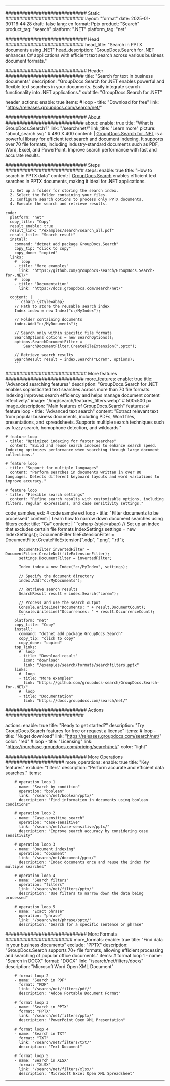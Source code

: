 
---
############################# Static ############################
layout: "format"
date:  2025-01-30T16:44:28
draft: false
lang: en
format: Pptx
product: "Search"
product_tag: "search"
platform: ".NET"
platform_tag: "net"

############################# Head ############################
head_title: "Search in PPTX documents using .NET"
head_description: "GroupDocs.Search for .NET enhances C# applications with efficient text search across various business document formats."

############################# Header ############################
title: "Search for text in business documents" 
description: "GroupDocs.Search for .NET enables powerful and flexible text searches in your documents. Easily integrate search functionality into .NET applications."
subtitle: "GroupDocs.Search for .NET" 

header_actions:
  enable: true
  items:
    #  loop
    - title: "Download for free"
      link: "https://releases.groupdocs.com/search/net/"
      
############################# About ############################
about:
    enable: true
    title: "What is GroupDocs.Search?"
    link: "/search/net/"
    link_title: "Learn more"
    picture: "about_search.svg" # 480 X 400
    content: |
       [GroupDocs.Search for .NET](/search/net/) is a powerful library for efficient text search and document indexing. It supports over 70 file formats, including industry-standard documents such as PDF, Word, Excel, and PowerPoint. Improve search performance with fast and accurate results.

############################# Steps ############################
steps:
    enable: true
    title: "How to search in PPTX data"
    content: |
      [GroupDocs.Search](/search/net/) enables efficient text searches in PPTX documents, making it ideal for .NET applications.
      
      1. Set up a folder for storing the search index.
      2. Select the folder containing your files.
      3. Configure search options to process only PPTX documents.
      4. Execute the search and retrieve results.
   
    code:
      platform: "net"
      copy_title: "Copy"
      result_enable: true
      result_link: "/examples/search/search_all.pdf"
      result_title: "Search result"
      install:
        command: "dotnet add package GroupDocs.Search"
        copy_tip: "click to copy"
        copy_done: "copied"
      links:
        #  loop
        - title: "More examples"
          link: "https://github.com/groupdocs-search/GroupDocs.Search-for-.NET/"
        #  loop
        - title: "Documentation"
          link: "https://docs.groupdocs.com/search/net/"
          
      content: |
        ```csharp {style=abap}
        // Path to store the reusable search index
        Index index = new Index("c:/MyIndex");

        // Folder containing documents
        index.Add("c:/MyDocuments");

        // Search only within specific file formats
        SearchOptions options = new SearchOptions();
        options.SearchDocumentFilter = 
            SearchDocumentFilter.CreateFileExtension(".pptx");

        // Retrieve search results
        SearchResult result = index.Search("Lorem", options);
        ```            

############################# More features ############################
more_features:
  enable: true
  title: "Advanced searching features"
  description: "GroupDocs.Search for .NET enables sophisticated text searches across more than 70 file formats. Indexing improves search efficiency and helps manage document content effectively."
  image: "/img/search/features_filters.webp" # 500x500 px
  image_description: "Main features of GroupDocs.Search"
  features:
    # feature loop
    - title: "Advanced text search"
      content: "Extract relevant text from popular business documents, including PDFs, Word files, presentations, and spreadsheets. Supports multiple search techniques such as fuzzy search, homophone detection, and wildcards."

    # feature loop
    - title: "Optimized indexing for faster searches"
      content: "Build and reuse search indexes to enhance search speed. Indexing optimizes performance when searching through large document collections."

    # feature loop
    - title: "Support for multiple languages"
      content: "Perform searches in documents written in over 80 languages. Detects different keyboard layouts and word variations to improve accuracy."

    # feature loop
    - title: "Flexible search settings"
      content: "Refine search results with customizable options, including filters, regular expressions, and case sensitivity settings."
      
  code_samples_ext:
    # code sample ext loop
    - title: "Filter documents to be processed"
      content: |
        Learn how to narrow down document searches using filters
      code:
        title: "C#"
        content: |
          ```csharp {style=abap}
          // Set up an index that excludes certain file formats
          IndexSettings settings = new IndexSettings();
          DocumentFilter fileExtensionFilter = 
            DocumentFilter.CreateFileExtension(".odp", ".png", ".rtf");

          DocumentFilter invertedFilter = DocumentFilter.CreateNot(fileExtensionFilter);
          settings.DocumentFilter = invertedFilter;

          Index index = new Index("c:/MyIndex", settings);
              
          // Specify the document directory
          index.Add("c:/MyDocuments");

          // Retrieve search results
          SearchResult result = index.Search("Lorem");
          
          // Process and use the search output
          Console.WriteLine("Documents: " + result.DocumentCount);
          Console.WriteLine("Occurrences: " + result.OccurrenceCount);
          ```
        platform: "net"
        copy_title: "Copy"
        install:
          command: "dotnet add package GroupDocs.Search"
          copy_tip: "click to copy"
          copy_done: "copied"
        top_links:
          #  loop
          - title: "Download result"
            icon: "download"
            link: "/examples/search/formats/searchfilters.pptx"
        links:
          #  loop
          - title: "More examples"
            link: "https://github.com/groupdocs-search/GroupDocs.Search-for-.NET/"
          #  loop
          - title: "Documentation"
            link: "https://docs.groupdocs.com/search/net/"
            

            


############################# Actions ############################

actions:
  enable: true
  title: "Ready to get started?"
  description: "Try GroupDocs.Search features for free or request a license"
  items:
    #  loop
    - title: "Nuget download"
      link: "https://releases.groupdocs.com/search/net/"
      color: "red"
        #  loop
    - title: "Licensing"
      link: "https://purchase.groupdocs.com/pricing/search/net/"
      color: "light"


############################# More Operations #####################
more_operations:
    enable: true
    title: "Key features"
    exclude: "filters"
    description: "Perform accurate and efficient data searches."
    items: 
          
        # operation loop 1
        - name: "Search by condition"
          operation: "boolean"
          link: "/search/net/boolean/pptx/"
          description: "Find information in documents using boolean conditions"

        # operation loop 2
        - name: "Case-sensitive search"
          operation: "case-sensitive"
          link: "/search/net/case-sensitive/pptx/"
          description: "Improve search accuracy by considering case sensitivity"

        # operation loop 3
        - name: "Document indexing"
          operation: "document"
          link: "/search/net/document/pptx/"
          description: "Index documents once and reuse the index for multiple searches"

        # operation loop 4
        - name: "Search filters"
          operation: "filters"
          link: "/search/net/filters/pptx/"
          description: "Use filters to narrow down the data being processed"

        # operation loop 5
        - name: "Exact phrase"
          operation: "phrase"
          link: "/search/net/phrase/pptx/"
          description: "Search for a specific sentence or phrase"
          
        
          
############################# More Formats ########################
more_formats:
    enable: true
    title: "Find data in your business documents"
    exclude: "PPTX"
    description: "GroupDocs.Search supports 70+ file formats, allowing efficient processing and searching of popular office documents."
    items: 
        # format loop 1
        - name: "Search in DOCX"
          format: "DOCX"
          link: "/search/net/filters/docx/"
          description: "Microsoft Word Open XML Document"
          
        # format loop 2
        - name: "Search in PDF"
          format: "PDF"
          link: "/search/net/filters/pdf/"
          description: "Adobe Portable Document Format"
          
        # format loop 3
        - name: "Search in PPTX"
          format: "PPTX"
          link: "/search/net/filters/pptx/"
          description: "PowerPoint Open XML Presentation"

        # format loop 4
        - name: "Search in TXT"
          format: "TXT"
          link: "/search/net/filters/txt/"
          description: "Text Document"
          
        # format loop 5
        - name: "Search in XLSX"
          format: "XLSX"
          link: "/search/net/filters/xlsx/"
          description: "Microsoft Excel Open XML Spreadsheet"
  

---
